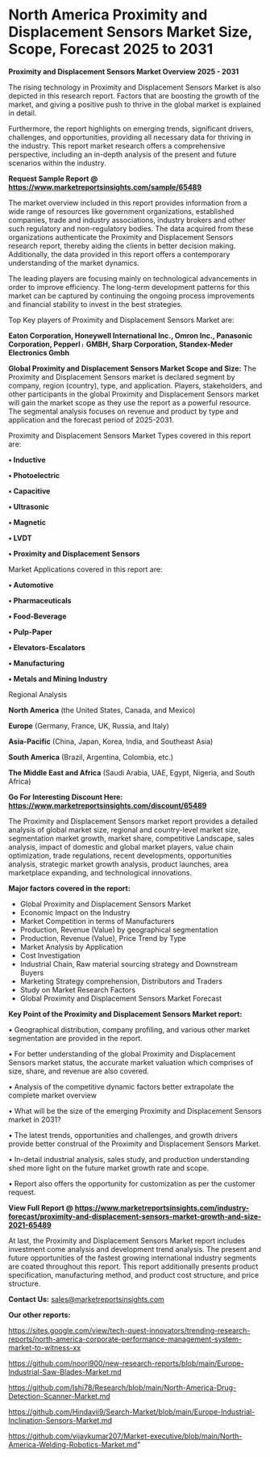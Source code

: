 # North America Proximity and Displacement Sensors Market Size, Scope, Forecast 2025 to 2031

<Strong> Proximity and Displacement Sensors Market Overview 2025 - 2031</strong>

The rising technology in Proximity and Displacement Sensors Market is also depicted in this research report. Factors that are boosting the growth of the market, and giving a positive push to thrive in the global market is explained in detail.

Furthermore, the report highlights on emerging trends, significant drivers, challenges, and opportunities, providing all necessary data for thriving in the industry. This report market research offers a comprehensive perspective, including an in-depth analysis of the present and future scenarios within the industry.

<strong>Request Sample Report @ <a href=https://www.marketreportsinsights.com/sample/65489>https://www.marketreportsinsights.com/sample/65489</a></strong>

The market overview included in this report provides information from a wide range of resources like government organizations, established companies, trade and industry associations, industry brokers and other such regulatory and non-regulatory bodies. The data acquired from these organizations authenticate the Proximity and Displacement Sensors research report, thereby aiding the clients in better decision making. Additionally, the data provided in this report offers a contemporary understanding of the market dynamics.

The leading players are focusing mainly on technological advancements in order to improve efficiency. The long-term development patterns for this market can be captured by continuing the ongoing process improvements and financial stability to invest in the best strategies.

Top Key players of Proximity and Displacement Sensors Market are:

<strong>Eaton Corporation, Honeywell International Inc., Omron Inc., Panasonic Corporation, Pepperlᛧ GMBH, Sharp Corporation, Standex-Meder Electronics Gmbh</strong>

<strong><b>Global Proximity and Displacement Sensors Market Scope and Size:</b></strong>
The Proximity and Displacement Sensors market is declared segment by company, region (country), type, and application. Players, stakeholders, and other participants in the global Proximity and Displacement Sensors market will gain the market scope as they use the report as a powerful resource. The segmental analysis focuses on revenue and product by type and application and the forecast period of 2025-2031.

Proximity and Displacement Sensors Market Types covered in this report are:

<strong>• Inductive

• Photoelectric

• Capacitive

• Ultrasonic

• Magnetic

• LVDT

• Proximity and Displacement Sensors</strong>

Market Applications covered in this report are:

<strong>• Automotive

• Pharmaceuticals

• Food-Beverage

• Pulp-Paper

• Elevators-Escalators

• Manufacturing

• Metals and Mining Industry</strong> 

Regional Analysis

<strong>North America</strong> (the United States, Canada, and Mexico)

<strong>Europe</strong> (Germany, France, UK, Russia, and Italy)

<strong>Asia-Pacific</strong> (China, Japan, Korea, India, and Southeast Asia)

<strong>South America</strong> (Brazil, Argentina, Colombia, etc.)

<strong>The Middle East and Africa</strong> (Saudi Arabia, UAE, Egypt, Nigeria, and South Africa)

<strong>Go For Interesting Discount Here: <a href=https://www.marketreportsinsights.com/discount/65489>https://www.marketreportsinsights.com/discount/65489</a></strong>

The Proximity and Displacement Sensors market report provides a detailed analysis of global market size, regional and country-level market size, segmentation market growth, market share, competitive Landscape, sales analysis, impact of domestic and global market players, value chain optimization, trade regulations, recent developments, opportunities analysis, strategic market growth analysis, product launches, area marketplace expanding, and technological innovations.

<strong><b>Major factors covered in the report:</b></strong>
<ul>
  <li>Global Proximity and Displacement Sensors Market </li>
  <li>Economic Impact on the Industry</li>
  <li>Market Competition in terms of Manufacturers</li>
  <li>Production, Revenue (Value) by geographical segmentation</li>
  <li>Production, Revenue (Value), Price Trend by Type</li>
  <li>Market Analysis by Application</li>
  <li>Cost Investigation</li>
  <li>Industrial Chain, Raw material sourcing strategy and Downstream Buyers</li>
  <li>Marketing Strategy comprehension, Distributors and Traders</li>
  <li>Study on Market Research Factors</li>
  <li>Global Proximity and Displacement Sensors Market Forecast</li>
</ul>

<strong><b>Key Point of the Proximity and Displacement Sensors Market report:</b></strong>

• Geographical distribution, company profiling, and various other market segmentation are provided in the report.

• For better understanding of the global Proximity and Displacement Sensors market status, the accurate market valuation which comprises of size, share, and revenue are also covered.

• Analysis of the competitive dynamic factors better extrapolate the complete market overview

• What will be the size of the emerging Proximity and Displacement Sensors market in 2031?

• The latest trends, opportunities and challenges, and growth drivers provide better construal of the Proximity and Displacement Sensors Market.

• In-detail industrial analysis, sales study, and production understanding shed more light on the future market growth rate and scope.

• Report also offers the opportunity for customization as per the customer request.

<strong><b>View Full Report @ <a href=https://www.marketreportsinsights.com/industry-forecast/proximity-and-displacement-sensors-market-growth-and-size-2021-65489>https://www.marketreportsinsights.com/industry-forecast/proximity-and-displacement-sensors-market-growth-and-size-2021-65489</a></b></strong>


At last, the Proximity and Displacement Sensors Market report includes investment come analysis and development trend analysis. The present and future opportunities of the fastest growing international industry segments are coated throughout this report. This report additionally presents product specification, manufacturing method, and product cost structure, and price structure.

<strong>Contact Us:</strong>
sales@marketreportsinsights.com

<strong>Our other reports:</strong>

<a href=https://sites.google.com/view/tech-quest-innovators/trending-research-reports/north-america-corporate-performance-management-system-market-to-witness-xx>https://sites.google.com/view/tech-quest-innovators/trending-research-reports/north-america-corporate-performance-management-system-market-to-witness-xx</a>

<a href=https://github.com/noori900/new-research-reports/blob/main/Europe-Industrial-Saw-Blades-Market.md>https://github.com/noori900/new-research-reports/blob/main/Europe-Industrial-Saw-Blades-Market.md</a>

<a href=https://github.com/Ishi78/Research/blob/main/North-America-Drug-Detection-Scanner-Market.md>https://github.com/Ishi78/Research/blob/main/North-America-Drug-Detection-Scanner-Market.md</a>

<a href=https://github.com/Hindavii9/Search-Market/blob/main/Europe-Industrial-Inclination-Sensors-Market.md>https://github.com/Hindavii9/Search-Market/blob/main/Europe-Industrial-Inclination-Sensors-Market.md</a>

<a href=https://github.com/vijaykumar207/Market-executive/blob/main/North-America-Welding-Robotics-Market.md>https://github.com/vijaykumar207/Market-executive/blob/main/North-America-Welding-Robotics-Market.md</a>"
